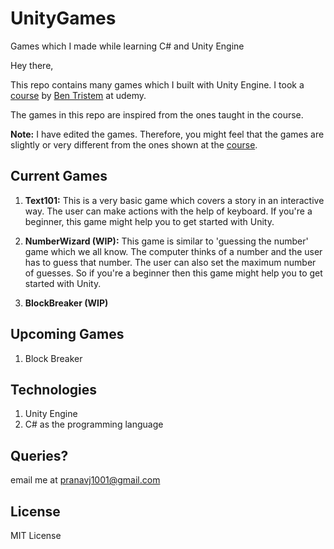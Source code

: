 # UnityGames
Games which I made while learning C# and Unity Engine

Hey there,

This repo contains many games which I built with Unity Engine. I took a [course](https://www.udemy.com/unitycourse/learn/v4/) by [Ben Tristem](https://www.udemy.com/user/bentristem/) at udemy.

The games in this repo are inspired from the ones taught in the course. 

**Note:** I have edited the games. Therefore, you might feel that the games are slightly or very different from the ones shown at the [course](https://www.udemy.com/unitycourse/learn/v4/).

## Current Games

1. **Text101:** This is a very basic game which covers a story in an interactive way. The user can make actions with the help of keyboard. If you're a beginner, this game might help you to get started with Unity.

2. **NumberWizard (WIP):** This game is similar to 'guessing the number' game which we all know. The computer thinks of a number and the user has to guess that number. The user can also set the maximum number of guesses. So if you're a beginner then this game might help you to get started with Unity.

3. **BlockBreaker (WIP)**

## Upcoming Games

1. Block Breaker

## Technologies

1. Unity Engine
2. C# as the programming language

## Queries?

email me at pranavj1001@gmail.com

## License

MIT License
